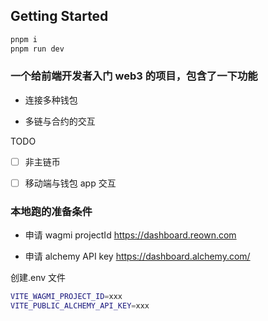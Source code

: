 ## Getting Started

```bash
pnpm i
pnpm run dev
```

### 一个给前端开发者入门 web3 的项目，包含了一下功能

- 连接多种钱包

- 多链与合约的交互

TODO

- [ ] 非主链币

- [ ] 移动端与钱包 app 交互

### 本地跑的准备条件

- 申请 wagmi projectId
  https://dashboard.reown.com

- 申请 alchemy API key
  https://dashboard.alchemy.com/

创建.env 文件

```bash
VITE_WAGMI_PROJECT_ID=xxx
VITE_PUBLIC_ALCHEMY_API_KEY=xxx
```
